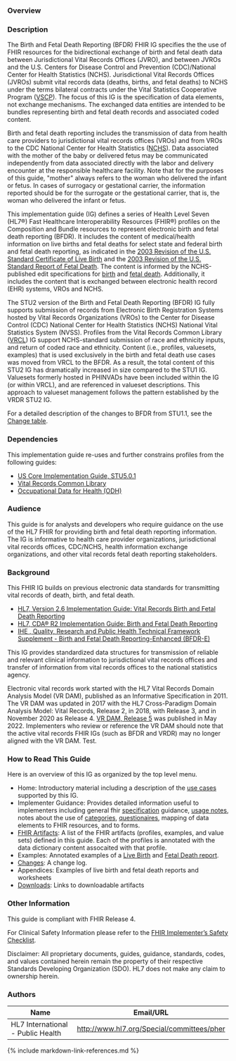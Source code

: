 ### Overview

### Description
The Birth and Fetal Death Reporting (BFDR) FHIR IG specifies the the use of FHIR resources for the bidirectional exchange of birth and fetal death data between Jurisdictional Vital Records Offices (JVRO), and between JVROs and the U.S. Centers for Disease Control and Prevention (CDC)/National Center for Health Statistics (NCHS).  Jurisdictional Vital Records Offices (JVROs) submit vital records data (deaths, births, and fetal deaths) to NCHS under the terms bilateral contracts under the  Vital Statistics Cooperative Program  ([VSCP](https://www.ncbi.nlm.nih.gov/books/NBK219877/pdf/Bookshelf_NBK219877.pdf)).  The focus of this IG is the specification of data elements, not exchange mechanisms. The exchanged data entities are intended to be bundles representing birth and fetal death records and associated coded content.

Birth and fetal death reporting includes the transmission of data from health care providers to jurisdictional vital records offices (VROs) and from VROs to the CDC National Center for Health Statistics ([NCHS](https://www.cdc.gov/nchs/index.htm)). Data associated with the mother of the baby or delivered fetus may be communicated independently from data associated directly with the labor and delivery encounter at the responsible healthcare facility. Note that for the purposes of this guide, &quot;mother&quot; always refers to the woman who delivered the infant or fetus. In cases of surrogacy or gestational carrier, the information reported should be for the surrogate or the gestational carrier, that is, the woman who delivered the infant or fetus.

This implementation guide (IG) defines a series of Health Level Seven (HL7®) Fast Healthcare Interoperability Resources (FHIR®) profiles on the Composition and Bundle resources to represent electronic birth and fetal death reporting (BFDR). It includes the content of medical/health information on live births and fetal deaths for select state and federal birth and fetal death reporting, as indicated in the [2003 Revision of the U.S. Standard Certificate of Live Birth](https://www.cdc.gov/nchs/data/dvs/birth11-03final-ACC.pdf) and the [2003 Revision of the U.S. Standard Report of Fetal Death](https://www.cdc.gov/nchs/data/dvs/FDEATH11-03finalACC.pdf). The content is informed by the NCHS-published edit specifications for [birth](https://www.cdc.gov/nchs/data/dvs/birth-edit-specifications.pdf) and [fetal death](https://www.cdc.gov/nchs/data/dvs/fetal-death-edit-specifications.pdf).  Additionally, it includes the content that is exchanged between electronic health record (EHR) systems, VROs and NCHS.  

The STU2 version of the Birth and Fetal Death Reporting (BFDR) IG fully supports submission of records from Electronic Birth Registration Systems hosted by Vital Records Organizations (VROs) to the Center for Disease Control (CDC) National Center for Health Statistics (NCHS) National Vital Statistics System (NVSS).  Profiles from the Vital Records Common Library ([VRCL]({{site.data.fhir.ver.hl7fhirusvrcommonlibrary}})) IG  support NCHS-standard submission of race and ethnicity inputs, and return of coded race and ethnicity. Content (i.e., profiles, valuesets, examples) that is used exclusively in the birth and fetal death use cases was moved from VRCL to the BFDR.  As a result, the total content of this STU2 IG has dramatically increased in size compared to the STU1 IG. Valuesets formerly hosted in PHINVADs have been included within the IG (or within VRCL), and are referenced in valueset descriptions.  This approach to valueset management follows the pattern established by the VRDR STU2 IG.

For a detailed description of the changes to BFDR from STU1.1, see the [Change table](content-transitions.html).

### Dependencies
This implementation guide re-uses and further constrains profiles from the following guides:
* [US Core Implementation Guide, STU5.0.1](http://hl7.org/fhir/us/core/STU5.0.1/)
* [Vital Records Common Library](http://hl7.org/fhir/us/vr-common-library)
* [Occupational Data for Health (ODH)](http://hl7.org/fhir/us/odh/)

### Audience
This guide is for analysts and developers who require guidance on the use of the HL7 FHIR for providing birth and fetal death reporting information. The IG is informative to health care provider organizations, jurisdictional vital records offices, CDC/NCHS, health information exchange organizations, and other vital records fetal death reporting stakeholders.

### Background 
This FHIR IG builds on previous electronic data standards for transmitting vital records of death, birth, and fetal death. 
* [HL7, Version 2.6 Implementation Guide: Vital Records Birth and Fetal Death Reporting](https://www.hl7.org/implement/standards/product_brief.cfm?product_id=320)
* [HL7, CDA® R2 Implementation Guide: Birth and Fetal Death Reporting](http://www.hl7.org/implement/standards/product_brief.cfm?product_id=387)
* [IHE , Quality, Research and Public Health Technical Framework Supplement - Birth and Fetal Death Reporting-Enhanced (BFDR-E)](https://www.ihe.net/uploadedFiles/Documents/QRPH/IHE_QRPH_Suppl_BFDR-E.pdf)

This IG provides standardized data structures for transmission of reliable and relevant clinical information to jurisdictional vital records offices and transfer of information from vital records offices to the national statistics agency. 

Electronic vital records work started with the HL7 Vital Records Domain Analysis Model (VR DAM), published as an Informative Specification in 2011. The VR DAM was updated in 2017 with the HL7 Cross-Paradigm Domain Analysis Model: Vital Records, Release 2, in 2018, with Release 3, and in November 2020 as Release 4. [VR DAM, Release 5](http://www.hl7.org/implement/standards/product_brief.cfm?product_id=466) was published in May 2022. Implementers who review or reference the VR DAM should note that the active vital records FHIR IGs (such as BFDR and VRDR) may no longer aligned with the VR DAM. Test.

### How to Read This Guide

Here is an overview of this IG as organized by the top level menu.

* Home: Introductory material including a description of the
[use cases](use_cases.html) supported by this IG.
* Implementer Guidance: Provides detailed information useful to implementers including general fhir [specification](the_specification.html) guidance, [usage notes](usage.html), notes about the use of [categories](categories.html), [questionaires](patient_worksheet_questionnaires.html), mapping of data elements to FHIR resources, and to forms.
* [FHIR Artifacts](artifacts.html): A list of the FHIR artifacts (profiles, examples, and value sets) defined in this guide.  Each of the profiles is annotated with the data dictionary content assocaited with that profile.
* Examples:  Annotated examples of a [Live Birth](example_baby_g_quinn.html) and [Fetal Death report](example_fetal_death.html).
* [Changes](change_log.html): A change log.
* Appendices: Examples of live birth and fetal death reports and worksheets
* [Downloads](downloads.html): Links to downloadable artifacts

### Other Information

This guide is compliant with FHIR Release 4.

For Clinical Safety Information please refer to the [FHIR Implementer’s Safety Checklist](http://hl7.org/fhir/safety.html).

Disclaimer: All proprietary documents, guides, guidance, standards, codes, and values contained herein remain the property of their respective Standards Developing Organization (SDO). HL7 does not make any claim to ownership herein.



### Authors

<table>
<thead>
<tr>
<th>Name</th>
<th>Email/URL</th>
</tr>
</thead>
<tbody>
<tr>
<td>HL7 International - Public Health</td>
<td><a href="http://www.hl7.org/Special/committees/pher" target="_new">http://www.hl7.org/Special/committees/pher</a></td>
</tr>
</tbody>
</table>



{% include markdown-link-references.md %}
